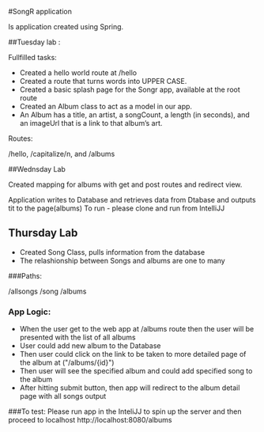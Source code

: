 #SongR application

Is application created using Spring.


##Tuesday lab :

Fullfilled tasks:

- Created a hello world route at /hello
- Created a route that turns words into UPPER CASE.
- Created a basic splash page for the Songr app, available at the root route
- Created an Album class to act as a model in our app.
- An Album has a title, an artist, a songCount, a length (in seconds), and an imageUrl that is a link to that album’s art.

Routes:

/hello, /capitalize/n, and /albums

##Wednsday Lab

Created mapping for albums with get and post routes and redirect view.

Application writes to Database and retrieves data from Dtabase and outputs tit to the page(albums)
To run - please clone and run from IntelliJJ


## Thursday Lab

- Created Song Class, pulls information from the database
- The relashionship between Songs and albums are one to many 


###Paths:

/allsongs
/song
/albums

### App Logic:

- When the user get to the web app at /albums route then the user will be presented with the list of all albums
- User could add new album to the Database
- Then user could click on the link to be taken to more detailed page of the album at ("/albums/{id}")
- Then user will see the specified album and could add specified song to the album
- After hitting submit button, then app will redirect to the album detail page with all songs output

###To test:
Please run app in the InteliJJ to spin up the server and then proceed to localhost http://localhost:8080/albums

